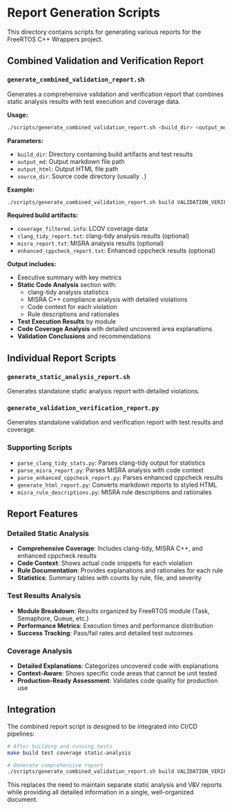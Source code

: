 # Report Generation Scripts

This directory contains scripts for generating various reports for the FreeRTOS C++ Wrappers project.

## Combined Validation and Verification Report

### `generate_combined_validation_report.sh`

Generates a comprehensive validation and verification report that combines static analysis results with test execution and coverage data.

**Usage:**
```bash
./scripts/generate_combined_validation_report.sh <build_dir> <output_md> <output_html> <source_dir>
```

**Parameters:**
- `build_dir`: Directory containing build artifacts and test results
- `output_md`: Output markdown file path
- `output_html`: Output HTML file path  
- `source_dir`: Source code directory (usually `.`)

**Example:**
```bash
./scripts/generate_combined_validation_report.sh build VALIDATION_VERIFICATION_REPORT.md VALIDATION_VERIFICATION_REPORT.html .
```

**Required build artifacts:**
- `coverage_filtered.info`: LCOV coverage data
- `clang_tidy_report.txt`: clang-tidy analysis results (optional)
- `misra_report.txt`: MISRA analysis results (optional)
- `enhanced_cppcheck_report.txt`: Enhanced cppcheck results (optional)

**Output includes:**
- Executive summary with key metrics
- **Static Code Analysis** section with:
  - clang-tidy analysis statistics
  - MISRA C++ compliance analysis with detailed violations
  - Code context for each violation
  - Rule descriptions and rationales
- **Test Execution Results** by module
- **Code Coverage Analysis** with detailed uncovered area explanations
- **Validation Conclusions** and recommendations

## Individual Report Scripts

### `generate_static_analysis_report.sh`
Generates standalone static analysis report with detailed violations.

### `generate_validation_verification_report.py`
Generates standalone validation and verification report with test results and coverage.

### Supporting Scripts

- `parse_clang_tidy_stats.py`: Parses clang-tidy output for statistics
- `parse_misra_report.py`: Parses MISRA analysis with code context
- `parse_enhanced_cppcheck_report.py`: Parses enhanced cppcheck results
- `generate_html_report.py`: Converts markdown reports to styled HTML
- `misra_rule_descriptions.py`: MISRA rule descriptions and rationales

## Report Features

### Detailed Static Analysis
- **Comprehensive Coverage**: Includes clang-tidy, MISRA C++, and enhanced cppcheck results
- **Code Context**: Shows actual code snippets for each violation
- **Rule Documentation**: Provides explanations and rationales for each rule
- **Statistics**: Summary tables with counts by rule, file, and severity

### Test Results Analysis  
- **Module Breakdown**: Results organized by FreeRTOS module (Task, Semaphore, Queue, etc.)
- **Performance Metrics**: Execution times and performance distribution
- **Success Tracking**: Pass/fail rates and detailed test outcomes

### Coverage Analysis
- **Detailed Explanations**: Categorizes uncovered code with explanations
- **Context-Aware**: Shows specific code areas that cannot be unit tested
- **Production-Ready Assessment**: Validates code quality for production use

## Integration

The combined report script is designed to be integrated into CI/CD pipelines:

```bash
# After building and running tests
make build test coverage static-analysis

# Generate comprehensive report
./scripts/generate_combined_validation_report.sh build VALIDATION_VERIFICATION_REPORT.md VALIDATION_VERIFICATION_REPORT.html .
```

This replaces the need to maintain separate static analysis and V&V reports while providing all detailed information in a single, well-organized document.